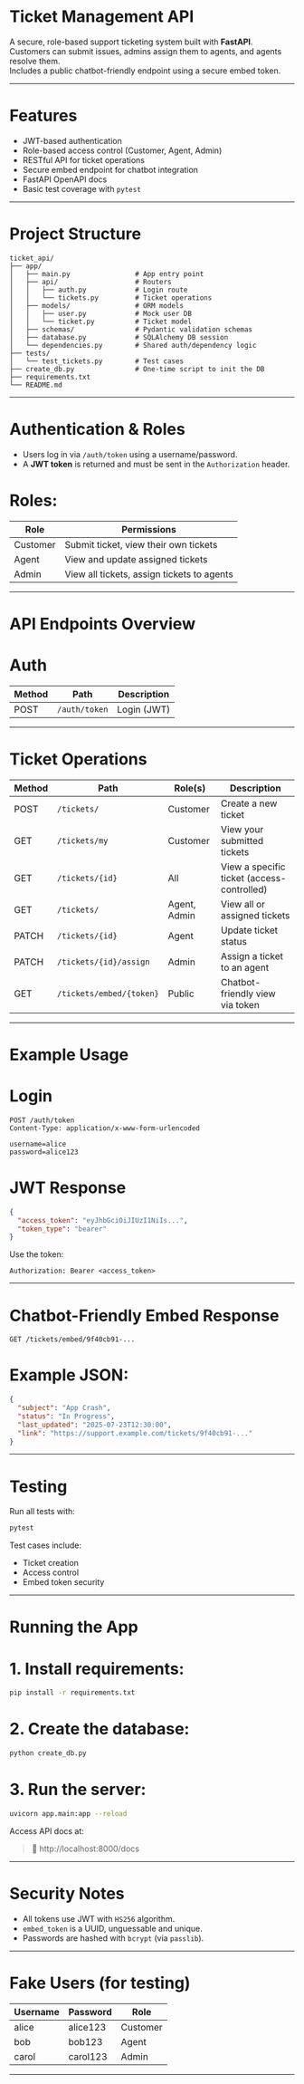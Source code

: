 
# Ticket Management API

A secure, role-based support ticketing system built with **FastAPI**.  
Customers can submit issues, admins assign them to agents, and agents resolve them.  
Includes a public chatbot-friendly endpoint using a secure embed token.

---

# Features

- JWT-based authentication
- Role-based access control (Customer, Agent, Admin)
- RESTful API for ticket operations
- Secure embed endpoint for chatbot integration
- FastAPI OpenAPI docs
- Basic test coverage with `pytest`

---

# Project Structure

```
ticket_api/
├── app/
│   ├── main.py                # App entry point
│   ├── api/                   # Routers
│   │   ├── auth.py            # Login route
│   │   └── tickets.py         # Ticket operations
│   ├── models/                # ORM models
│   │   ├── user.py            # Mock user DB
│   │   └── ticket.py          # Ticket model
│   ├── schemas/               # Pydantic validation schemas
│   ├── database.py            # SQLAlchemy DB session
│   └── dependencies.py        # Shared auth/dependency logic
├── tests/
│   └── test_tickets.py        # Test cases
├── create_db.py               # One-time script to init the DB
├── requirements.txt
└── README.md
```

---

# Authentication & Roles

- Users log in via `/auth/token` using a username/password.
- A **JWT token** is returned and must be sent in the `Authorization` header.

# Roles:

| Role     | Permissions                                                  |
|----------|--------------------------------------------------------------|
| Customer | Submit ticket, view their own tickets                        |
| Agent    | View and update assigned tickets                             |
| Admin    | View all tickets, assign tickets to agents                   |

---

# API Endpoints Overview

# Auth
| Method | Path         | Description     |
|--------|--------------|-----------------|
| POST   | `/auth/token`| Login (JWT)     |

---

# Ticket Operations

| Method | Path                     | Role(s)         | Description                        |
|--------|--------------------------|-----------------|------------------------------------|
| POST   | `/tickets/`              | Customer        | Create a new ticket                |
| GET    | `/tickets/my`           | Customer        | View your submitted tickets        |
| GET    | `/tickets/{id}`         | All             | View a specific ticket (access-controlled) |
| GET    | `/tickets/`              | Agent, Admin    | View all or assigned tickets       |
| PATCH  | `/tickets/{id}`         | Agent           | Update ticket status               |
| PATCH  | `/tickets/{id}/assign`  | Admin           | Assign a ticket to an agent        |
| GET    | `/tickets/embed/{token}`| Public          | Chatbot-friendly view via token    |

---

# Example Usage

# Login
```
POST /auth/token
Content-Type: application/x-www-form-urlencoded

username=alice
password=alice123
```

# JWT Response
```json
{
  "access_token": "eyJhbGciOiJIUzI1NiIs...",
  "token_type": "bearer"
}
```

Use the token:
```
Authorization: Bearer <access_token>
```

---
# Chatbot-Friendly Embed Response

```http
GET /tickets/embed/9f40cb91-...
```

# Example JSON:
```json
{
  "subject": "App Crash",
  "status": "In Progress",
  "last_updated": "2025-07-23T12:30:00",
  "link": "https://support.example.com/tickets/9f40cb91-..."
}
```

---

# Testing

Run all tests with:

```bash
pytest
```

Test cases include:
- Ticket creation
- Access control
- Embed token security

---

# Running the App

# 1. Install requirements:
```bash
pip install -r requirements.txt
```

# 2. Create the database:
```bash
python create_db.py
```

# 3. Run the server:
```bash
uvicorn app.main:app --reload
```

Access API docs at:
> 📘 http://localhost:8000/docs

---

# Security Notes

- All tokens use JWT with `HS256` algorithm.
- `embed_token` is a UUID, unguessable and unique.
- Passwords are hashed with `bcrypt` (via `passlib`).

---

# Fake Users (for testing)

| Username | Password   | Role     |
|----------|------------|----------|
| alice    | alice123   | Customer |
| bob      | bob123     | Agent    |
| carol    | carol123   | Admin    |

---
